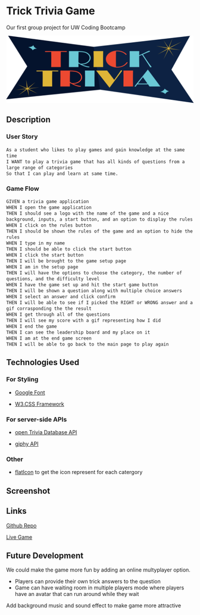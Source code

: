 # Trick Trivia Game
Our first group project for UW Coding Bootcamp

![Trick Trivia Logo](./assets/images/logo.svg)

## Description
### User Story
```
As a student who likes to play games and gain knowledge at the same time
I WANT to play a trivia game that has all kinds of questions from a large range of categories
So that I can play and learn at same time.
```

### Game Flow
```
GIVEN a trivia game application
WHEN I open the game application
THEN I should see a logo with the name of the game and a nice background, inputs, a start button, and an option to display the rules
WHEN I click on the rules button
THEN I should be shown the rules of the game and an option to hide the rules
WHEN I type in my name
THEN I should be able to click the start button
WHEN I click the start button
THEN I will be brought to the game setup page
WHEN I am in the setup page
THEN I will have the options to choose the category, the number of questions, and the difficulty level 
WHEN I have the game set up and hit the start game button
THEN I will be shown a question along with multiple choice answers
WHEN I select an answer and click confirm
THEN I will be able to see if I picked the RIGHT or WRONG answer and a gif corrasponding the the result
WHEN I get through all of the questions
THEN I will see my score with a gif representing how I did
WHEN I end the game
THEN I can see the leadership board and my place on it
WHEN I am at the end game screen
THEN I will be able to go back to the main page to play again
```

## Technologies Used
### For Styling
* [Google Font](https://fonts.google.com/)

* [W3.CSS Framework](https://www.w3schools.com/w3css/default.asp)

### For server-side APIs
* [open Trivia Database API](https://opentdb.com/api_config.php)

* [giphy API](https://developers.giphy.com/)

### Other
* [flatIcon](https://www.flaticon.com/) to get the icon represent for each catergory

## Screenshot

## Links
[Github Repo](https://github.com/ToMakPo/UWCB-P1-Trick-Trivia)

[Live Game](https://tomakpo.github.io/UWCB-P1-Trick-Trivia/)

## Future Development
We could make the game more fun by adding an online multyplayer option. 
 - Players can provide their own trick answers to the question
 - Game can have waiting room in multiple players mode where players have an avatar that can run around while they wait
 
Add background music and sound effect to make game more attractive
